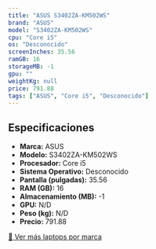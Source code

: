 ```yaml
---
title: "ASUS S3402ZA-KM502WS"
brand: "ASUS"
model: "S3402ZA-KM502WS"
cpu: "Core i5"
os: "Desconocido"
screenInches: 35.56
ramGB: 16
storageMB: -1
gpu: ""
weightKg: null
price: 791.88
tags: ["ASUS", "Core i5", "Desconocido"]
---
```

## Especificaciones

- **Marca:** ASUS
- **Modelo:** S3402ZA-KM502WS
- **Procesador:** Core i5
- **Sistema Operativo:** Desconocido
- **Pantalla (pulgadas):** 35.56
- **RAM (GB):** 16
- **Almacenamiento (MB):** -1
- **GPU:** N/D
- **Peso (kg):** N/D
- **Precio:** 791.88

[:rocket: Ver más laptops por marca](/brand/asus)

